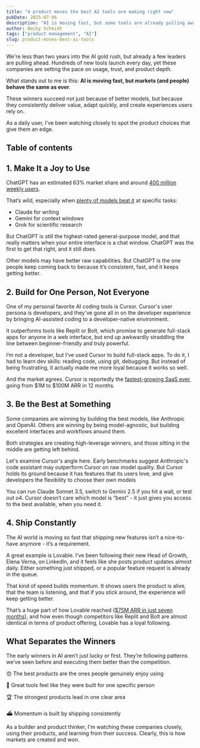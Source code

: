 ```yaml
---
title: "4 product moves the best AI tools are making right now"
pubDate: 2025-07-06
description: "AI is moving fast, but some tools are already pulling away from the pack. Here’s what they’re doing right."
author: Becky Schmidt
tags: ["product management", "AI"]
slug: product-moves-best-ai-tools
---
```


We're less than two years into the AI gold rush, but already a few leaders are pulling ahead. Hundreds of new tools launch every day, yet these companies are setting the pace on usage, trust, and product depth.

What stands out to me is this: **AI is moving fast, but markets (and people) behave the same as ever**.

These winners succeed not just because of better models, but because they consistently deliver value, adapt quickly, and create experiences users rely on.

As a daily user, I’ve been watching closely to spot the product choices that give them an edge.

## Table of contents

## 1. Make It a Joy to Use

ChatGPT has an estimated 63% market share and around [400 million weekly users](https://backlinko.com/chatgpt-stats).

That’s wild, especially when [plenty of models beat it](https://collabnix.com/comparing-top-ai-models-in-2025-claude-grok-gpt-llama-gemini-and-deepseek-the-ultimate-guide/) at specific tasks:

- Claude for writing  
- Gemini for context windows 
- Grok for scientific research

But ChatGPT is still the highest-rated general-purpose model, and that really matters when your entire interface is a chat window. ChatGPT was the first to get that right, and it still does.

Other models may have better raw capabilities. But ChatGPT is the one people keep coming back to because it’s consistent, fast, and it keeps getting better.

## 2. Build for One Person, Not Everyone

One of my personal favorite AI coding tools is Cursor. Cursor's user persona is developers, and they've gone all in on the developer experience by bringing AI-assisted coding to a developer-native environment.

It outperforms tools like Replit or Bolt, which promise to generate full-stack apps for anyone in a web interface, but end up awkwardly straddling the line between beginner-friendly and truly powerful.

I’m not a developer, but I’ve used Cursor to build full-stack apps. To do it, I had to learn dev skills: reading code, using git, debugging. But instead of being frustrating, it actually made me more loyal because it works so well.

And the market agrees. Cursor is reportedly the [fastest-growing SaaS ever](https://www.entrepreneur.com/business-news/why-ai-startup-anysphere-is-the-fastest-growing-startup-ever/492908), going from $1M to $100M ARR in 12 months.

## 3. Be the Best at Something

Some companies are winning by building the best models, like Anthropic and OpenAI. Others are winning by being model-agnostic, but building excellent interfaces and workflows around them.

Both strategies are creating high-leverage winners, and those sitting in the middle are getting left behind.

Let's examine Cursor's angle here. Early benchmarks suggest Anthropic's code assistant may outperform Cursor on raw model quality. But Cursor holds its ground because it has features that its users love, and give developers the flexibility to choose their own models

You can run Claude Sonnet 3.5, switch to Gemini 2.5 if you hit a wall, or test out o4. Cursor doesn’t care which model is “best” - it just gives you access to the best available, when you need it.

## 4. Ship Constantly

The AI world is moving so fast that shipping new features isn’t a nice-to-have anymore - it’s a requirement.

A great example is Lovable. I’ve been following their new Head of Growth, Elena Verna, on LinkedIn, and it feels like she posts product updates almost daily. Either something just shipped, or a popular feature request is already in the queue.

That kind of speed builds momentum. It shows users the product is alive, that the team is listening, and that if you stick around, the experience will keep getting better.

That’s a huge part of how Lovable reached ([$75M ARR in just seven months](https://twitter.com/elena_verna/status/1803131222114162892)), and how even though competitors like Replit and Bolt are almost identical in terms of product offering, Lovable has a loyal following.

## What Separates the Winners

The early winners in AI aren’t just lucky or first. They’re following patterns we’ve seen before and executing them better than the competition.

😍 The best products are the ones people genuinely enjoy using

👤 Great tools feel like they were built for one specific person

🏆 The strongest products lead in one clear area

⛴ Momentum is built by shipping consistently

As a builder and product thinker, I'm watching these companies closely, using their products, and learning from their success. Clearly, this is how markets are created and won.